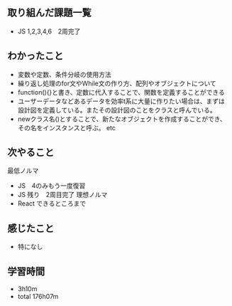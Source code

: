 ## 取り組んだ課題一覧
- JS 1,2,3,4,6　2周完了
## わかったこと
- 変数や定数、条件分岐の使用方法
- 繰り返し処理のfor文やWhile文の作り方、配列やオブジェクトについて
- function(){}と書き、定数に代入することで、関数を定義することができる
- ユーザーデータなどあるデータを効率t系に大量に作りたい場合は、まずは設計図を定義している。またその設計図のことをクラスと呼んでいる。
- newクラス名()とすることで、新たなオブジェクトを作成することができ、その名をインスタンスと呼ぶ。
  etc
## 次やること
最低ノルマ
- JS　4のみもう一度復習
- JS 残り　2周目完了
理想ノルマ
- React できるところまで
## 感じたこと
- 特になし
## 学習時間
- 3h10m
- total 176h07m
